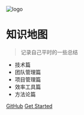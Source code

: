 ![logo](https://docsify.js.org/_media/icon.svg)

# 知识地图

> 记录自己平时的一些总结

- 技术篇
- 团队管理篇
- 项目管理篇
- 效率工具篇
- 方法论篇

[GitHub](https://github.com/lzk90s/lzk90s.github.io.git)
[Get Started](README.md)
